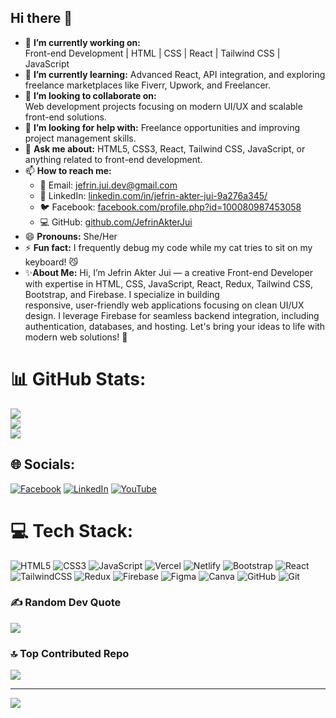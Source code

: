 ## Hi there 👋
- 🔭 **I’m currently working on:**  
    Front-end Development | HTML | CSS | React | Tailwind CSS | JavaScript
- 🌱 **I’m currently learning:** 
    Advanced React, API integration, and exploring freelance marketplaces like Fiverr, Upwork, and Freelancer.
- 👯 **I’m looking to collaborate on:**  
    Web development projects focusing on modern UI/UX and scalable front-end solutions.
- 🤔 **I’m looking for help with:**
    Freelance opportunities and improving project management skills.
- 💬 **Ask me about:** 
    HTML5, CSS3, React, Tailwind CSS, JavaScript, or anything related to front-end development.
- 📫 **How to reach me:** 
  - 📧 Email: jefrin.jui.dev@gmail.com 
  - 💼 LinkedIn: [linkedin.com/in/jefrin-akter-jui-9a276a345/]([https://linkedin.com/in/your-profile](https://www.linkedin.com/in/jefrin-akter-jui-9a276a345/))  
  - 🐦 Facebook: [facebook.com/profile.php?id=100080987453058]([https://twitter.com/your_handle](https://www.facebook.com/profile.php?id=100080987453058))  
  - 💻 GitHub: [github.com/JefrinAkterJui](https://github.com/JefrinAkterJui)
- 😄 **Pronouns:** 
    She/Her
- ⚡ **Fun fact:**
    I frequently debug my code while my cat tries to sit on my keyboard! 😼
- ✨**About Me:**
    Hi, I’m Jefrin Akter Jui — a creative Front-end Developer with expertise in HTML, CSS, JavaScript, React, Redux, Tailwind CSS, Bootstrap, and Firebase. I specialize in building       
    responsive, user-friendly web applications focusing on clean UI/UX design. I leverage Firebase for seamless backend integration, including authentication, databases, and hosting.         Let's   bring your ideas to life with modern web solutions! 🚀
# 📊 GitHub Stats:
![](https://github-readme-stats.vercel.app/api?username=JefrinAkterJui&theme=dark&hide_border=false&include_all_commits=false&count_private=false)<br/>
![](https://github-readme-streak-stats.herokuapp.com/?user=JefrinAkterJui&theme=dark&hide_border=false)<br/>
![](https://github-readme-stats.vercel.app/api/top-langs/?username=JefrinAkterJui&theme=dark&hide_border=false&include_all_commits=false&count_private=false&layout=compact)


## 🌐 Socials:
[![Facebook](https://img.shields.io/badge/Facebook-%231877F2.svg?logo=Facebook&logoColor=white)](https://facebook.com/profile.php?id=100080987453058) [![LinkedIn](https://img.shields.io/badge/LinkedIn-%230077B5.svg?logo=linkedin&logoColor=white)](https://linkedin.com/in/jefrin-akter-jui-9a276a345/) [![YouTube](https://img.shields.io/badge/YouTube-%23FF0000.svg?logo=YouTube&logoColor=white)](https://youtube.com/@@JuisCreation) 

# 💻 Tech Stack:
![HTML5](https://img.shields.io/badge/html5-%23E34F26.svg?style=for-the-badge&logo=html5&logoColor=white) ![CSS3](https://img.shields.io/badge/css3-%231572B6.svg?style=for-the-badge&logo=css3&logoColor=white) ![JavaScript](https://img.shields.io/badge/javascript-%23323330.svg?style=for-the-badge&logo=javascript&logoColor=%23F7DF1E) ![Vercel](https://img.shields.io/badge/vercel-%23000000.svg?style=for-the-badge&logo=vercel&logoColor=white) ![Netlify](https://img.shields.io/badge/netlify-%23000000.svg?style=for-the-badge&logo=netlify&logoColor=#00C7B7) ![Bootstrap](https://img.shields.io/badge/bootstrap-%238511FA.svg?style=for-the-badge&logo=bootstrap&logoColor=white) ![React](https://img.shields.io/badge/react-%2320232a.svg?style=for-the-badge&logo=react&logoColor=%2361DAFB) ![TailwindCSS](https://img.shields.io/badge/tailwindcss-%2338B2AC.svg?style=for-the-badge&logo=tailwind-css&logoColor=white) ![Redux](https://img.shields.io/badge/redux-%23593d88.svg?style=for-the-badge&logo=redux&logoColor=white) ![Firebase](https://img.shields.io/badge/firebase-a08021?style=for-the-badge&logo=firebase&logoColor=ffcd34) ![Figma](https://img.shields.io/badge/figma-%23F24E1E.svg?style=for-the-badge&logo=figma&logoColor=white) ![Canva](https://img.shields.io/badge/Canva-%2300C4CC.svg?style=for-the-badge&logo=Canva&logoColor=white) ![GitHub](https://img.shields.io/badge/github-%23121011.svg?style=for-the-badge&logo=github&logoColor=white) ![Git](https://img.shields.io/badge/git-%23F05033.svg?style=for-the-badge&logo=git&logoColor=white)

### ✍️ Random Dev Quote
![](https://quotes-github-readme.vercel.app/api?type=horizontal&theme=radical)

### 🔝 Top Contributed Repo
![](https://github-contributor-stats.vercel.app/api?username=JefrinAkterJui&limit=5&theme=dark&combine_all_yearly_contributions=true)

---
[![](https://visitcount.itsvg.in/api?id=JefrinAkterJui&icon=0&color=0)](https://visitcount.itsvg.in)

<!-- Proudly created with GPRM ( https://gprm.itsvg.in ) -->

